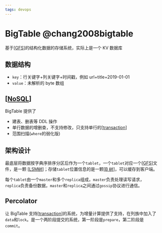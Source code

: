 ```yaml
---
tags: devops
---
```


# BigTable @chang2008bigtable

基于[[GFS]]的结构化数据的存储系统，实际上是一个 KV 数据库

## 数据结构

- `key`：行关键字+列关键字+时间戳，例如 url+title+2019-01-01
- `value`：未解析的 byte 数组

## [[NoSQL]]

BigTable 提供了

- 建表、删表等 DDL 操作
- 单行数据的增删查，不支持修改，只支持单行的[[transaction]]
- 范围扫描(`where`的弱化版)

## 架构设计

最底层将数据按字典序排序分区后作为一个`tablet`，一个`tablet`对应一个[[GFS]]文件，是一颗 [[LSM树]]；存储`tablet`位置信息的是一颗[[B 树]]，可以缓存到客户端。

每个`tablet`由一个`master`和多个`replica`组成，`master`负责处理读写请求，`replica`负责备份数据，`master`和`replica`之间通过`gossip`协议进行通信。

## Percolator

让 BigTable 支持[[transaction]]的系统，为增量计算提供了支持，在列族中加入了`data`和`lock`。是一个两阶段提交的系统，第一阶段是`prepare`，第二阶段是`commit`。

[//begin]: # "Autogenerated link references for markdown compatibility"
[GFS]: GFS.md "Google File Systems @ghemawat2003google"
[NoSQL]: ../../database/sql/nosql.md "NoSQL"
[transaction]: <../../database/database systems/transaction.md> "transaction"
[LSM树]: ../distributed/LSM树.md "LSM 树"
[B 树]: <../../algorithm/data_structure/B 树.md> "B 树"
[//end]: # "Autogenerated link references"
